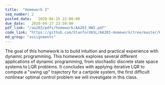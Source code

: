 ```yaml
---
title:  "Homework 2"
seq_number: 2
posted_date:   2020-04-15 22:00:00
due_date:   2020-04-27 23:59:00
pdf_link: "/aa203/pdfs/homework/AA203_HW2.pdf"
code_link: "https://github.com/StanfordASL/AA203-Homework/tree/master/HW2"
md_group: "assignments"
---
```


The goal of this homework is to build intuition and practical experience with dynamic programming. This homework explores several different applications of dynamic programming, from stochastic discrete state space systems to LQR problems. It concludes with applying iterative LQR to compute a "swing up" trajectory for a cartpole system, the first difficult nonlinear optimal control problem we will investigate in this class. 